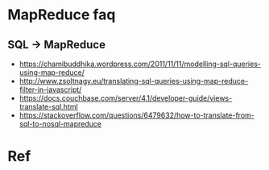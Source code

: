 # MapReduce faq

## SQL -> MapReduce 
- https://chamibuddhika.wordpress.com/2011/11/11/modelling-sql-queries-using-map-reduce/
- http://www.zsoltnagy.eu/translating-sql-queries-using-map-reduce-filter-in-javascript/
- https://docs.couchbase.com/server/4.1/developer-guide/views-translate-sql.html
- https://stackoverflow.com/questions/6479632/how-to-translate-from-sql-to-nosql-mapreduce

# Ref 